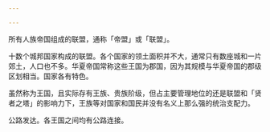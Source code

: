 ```yaml
---

---
```

所有人族帝国组成的联盟，通称「帝盟」或「联盟」。

十数个城邦国家构成的联盟。各个国家的领土面积并不大，通常只有数座城和一片郊土，人口也不多。华夏帝国常称这些王国为郡国，因为其规模与华夏帝国的郡级区划相当。国家各有特色。

虽然称为王国，且实际存有王族、贵族阶级，但占主要管理地位的还是联盟和「贤者之塔」的影响力下，王族等对国家和国民并没有名义上那么强的统治支配力。

公路发达。各王国之间均有公路连接。